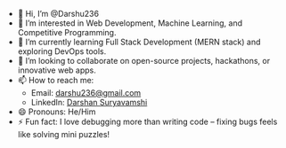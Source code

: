 - 👋 Hi, I’m @Darshu236  
- 👀 I’m interested in Web Development, Machine Learning, and Competitive Programming.  
- 🌱 I’m currently learning Full Stack Development (MERN stack) and exploring DevOps tools.  
- 💞️ I’m looking to collaborate on open-source projects, hackathons, or innovative web apps.  
- 📫 How to reach me:  
  - Email: darshu236@gmail.com  
  - LinkedIn: [Darshan Suryavamshi](https://www.linkedin.com/in/darshan-suryavamshi-47b83124a)  
- 😄 Pronouns: He/Him  
- ⚡ Fun fact: I love debugging more than writing code – fixing bugs feels like solving mini puzzles!

<!---
Darshu236/Darshu236 is a ✨ special ✨ repository because its `README.md` (this file) appears on your GitHub profile.
You can click the Preview link to take a look at your changes.
--->
